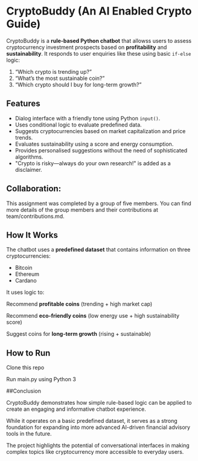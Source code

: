 #  CryptoBuddy (An AI Enabled Crypto Guide)

CryptoBuddy is a **rule-based Python chatbot** that allowss users to assess cryptocurrency investment prospects based on **profitability** and **sustainability**. It responds to user enquiries like these using basic `if-else` logic:

1. “Which crypto is trending up?”  
2. “What’s the most sustainable coin?”  
3. “Which crypto should I buy for long-term growth?”

##  Features

-  Dialog interface with a friendly tone using Python `input()`.
-  Uses conditional logic to evaluate predefined data.
-  Suggests cryptocurrencies based on market capitalization and price trends.
-  Evaluates sustainability using a score and energy consumption.
-  Provides personalised suggestions without the need of sophisticated algorithms.
-  "Crypto is risky—always do your own research!" is added as a disclaimer.

## Collaboration:

This assignment was completed by a group of five members. You can find more details of the group members and their contributions at team/contributions.md.

## How It Works

The chatbot uses a **predefined dataset** that contains information on three cryptocurrencies:
- Bitcoin
- Ethereum
- Cardano

It uses logic to:

Recommend **profitable coins** (trending + high market cap)

Recommend **eco-friendly coins** (low energy use + high sustainability score)

Suggest coins for **long-term growth** (rising + sustainable)

 
 
## How to Run
Clone this repo

Run main.py using Python 3

##Conclusion

CryptoBuddy demonstrates how simple rule-based logic can be applied to create an engaging and informative chatbot experience.

While it operates on a basic predefined dataset, it serves as a strong foundation for expanding into more advanced AI-driven financial advisory tools in the future.

The project highlights the potential of conversational interfaces in making complex topics like cryptocurrency more accessible to everyday users.

